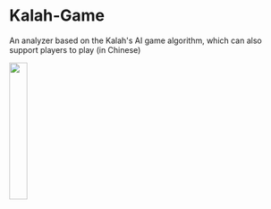 # Kalah-Game
An analyzer based on the Kalah's AI game algorithm, which can also support players to play (in Chinese)

 <img src="README_IMG/Emission.png" width="25%">
